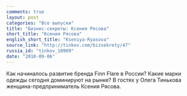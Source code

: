 ```yaml
---
comments: true
layout: post
categories: "Все выпуски"
title: "Бизнес-секреты: Ксения Рясова"
short_title: "Ксения Рясова"
english_short_title: "Kseniya-Ryasova"
source_link: "http://tinkov.com/bizsekrety/47"
russia_id: "tinkov_10909"
date: "2010-09-06"
---
```

Как начиналось развитие бренда Finn Flare в России? Какие марки одежды сегодня доминируют на рынке? В гостях у Олега Тинькова женщина-предприниматель Ксения Рясова.
